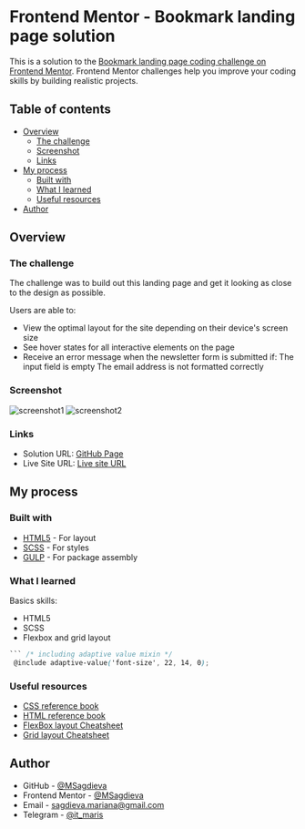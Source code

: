 # Frontend Mentor - Bookmark landing page solution

This is a solution to the [Bookmark landing page coding challenge on Frontend Mentor](https://www.frontendmentor.io/challenges/bookmark-landing-page-5d0b588a9edda32581d29158/hub). Frontend Mentor challenges help you improve your coding skills by building realistic projects.

## Table of contents

- [Overview](#overview)
  - [The challenge](#the-challenge)
  - [Screenshot](#screenshot)
  - [Links](#links)
- [My process](#my-process)
  - [Built with](#built-with)
  - [What I learned](#what-i-learned)
  - [Useful resources](#useful-resources)
- [Author](#author)


## Overview

### The challenge

The challenge was to build out this landing page and get it looking as close to the design as possible.

Users are able to: 

- View the optimal layout for the site depending on their device's screen size
- See hover states for all interactive elements on the page
- Receive an error message when the newsletter form is submitted if:
The input field is empty
The email address is not formatted correctly

### Screenshot

![screenshot1]()
![screenshot2]()

### Links

- Solution URL: [GitHub Page]()
- Live Site URL: [Live site URL]()

## My process

### Built with

- [HTML5](https://html5.com/) - For layout
- [SCSS](https://scss.com/) - For styles
- [GULP](https://gulpjs.com) - For package 
assembly

### What I learned
Basics skills:
- HTML5
- SCSS
- Flexbox and grid layout

```scss
``` /* including adaptive value mixin */
 @include adaptive-value('font-size', 22, 14, 0);
 ```

### Useful resources
- [CSS reference book](https://cssreference.io/)
- [HTML reference book](https://htmlreference.io/)
- [FlexBox layout Cheatsheet](https://flexbox.help/)
- [Grid layout Cheatsheet](https://grid.layoutit.com/)

## Author

- GitHub - [@MSagdieva](https://github.com/MSagdieva/)
- Frontend Mentor - [@MSagdieva](https://www.frontendmentor.io/profile/MSagdieva)
- Email - [sagdieva.mariana@gmail.com](https://mailto:sagdieva.mariana@gmail.com)
- Telegram - [@it_maris](https://t.me/@it_maris)